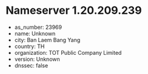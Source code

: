 # Nameserver 1.20.209.239

* as_number: 23969
* name: Unknown
* city: Ban Laem Bang Yang
* country: TH
* organization: TOT Public Company Limited
* version: Unknown
* dnssec: false
